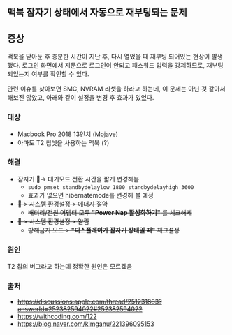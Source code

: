 ## 맥북 잠자기 상태에서 자동으로 재부팅되는 문제

## 증상
맥북을 닫아둔 후 충분한 시간이 지난 후, 다시 열었을 때 재부팅 되어있는 현상이 발생했다.
로그인 화면에서 지문으로 로그인이 안되고 패스워드 입력을 강제하므로, 재부팅되었는지 여부를 확인할 수 있다.

관련 이슈를 찾아보면 SMC, NVRAM 리셋을 하라고 하는데, 이 문제는 아닌 것 같아서 해보진 않았고, 아래와 같이 설정을 변경 후 효과가 있었다.

### 대상
- Macbook Pro 2018 13인치 (Mojave)
- 아마도 T2 칩셋을 사용하는 맥북 (?)

### 해결
- 잠자기 → 대기모드 전환 시간을 짧게 변경해봄
  - `sudo pmset standbydelaylow 1800 standbydelayhigh 3600`
  - 효과가 없으면 hibernatemode를 변경해 볼 예정
- ~~ > 시스템 환경설정 > 에너지 절약~~
  - ~~배터리/전원 어뎁터 모두 **"Power Nap 활성화하기"** 를 체크해제~~
- ~~ > 시스템 환경설정 > 알림~~
  - ~~방해금지 모드 > **"디스플레이가 잠자기 상태일 때"** 체크설정~~
  
### 원인
T2 칩의 버그라고 하는데 정확한 원인은 모르겠음


### 출처
- ~~https://discussions.apple.com/thread/251231863?answerId=252382594022#252382594022~~
- https://withcoding.com/122
- https://blog.naver.com/kimganu/221396095153